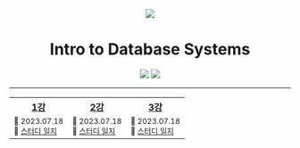 <div align="center">
    <a
        height="200px"
        href="https://youtube.com/playlist?list=PLSE8ODhjZXjaKScG3l0nuOiDTTqpfnWFf"
    >
        <img src="https://i.ytimg.com/vi/uikbtpVZS2s/hqdefault.jpg?sqp=-oaymwEXCNACELwBSFryq4qpAwkIARUAAIhCGAE=&rs=AOn4CLCmNpsniFx3BvtYZIkhV1a1O-CBvw"/>
    </a>
    <h1>Intro to Database Systems</h1>
    <div>
        <img src="https://img.shields.io/badge/%EA%B8%B0%EA%B0%84-2023.07.18%20~%202023.00.00-e76f51?style=for-the-badge"/>
        <img src="https://img.shields.io/badge/참여자-펭귄,그루트,나강,렉사-faa307?style=for-the-badge"/>
    </div>
</div>

---

<table>
    <tr>
        <th>
            <div align="center">
                <a href="https://youtu.be/uikbtpVZS2s">1강</a>
            </div>
        </th>
        <th>
            <div align="center">
                <a href="https://youtu.be/II5qNuxfSoo">2강</a>
            </div>
        </th>
        <th>
            <div align="center">
                <a href="https://youtu.be/df-l2PxUidI">3강</a>
            </div>
        </th>
    </tr>
    <tr>
        <td>
            <div>
                <sup>
                    📆 2023.07.18
                </sup>
            </div>
            <div>
                <sup>
                    📝 
                    <a href="">스터디 일지</a>
                </sup>
            </div>
        </td>
        <td>
            <div>
                <sup>
                    📆 2023.07.18
                </sup>
            </div>
            <div>
                <sup>
                    📝 
                    <a href="">스터디 일지</a>
                </sup>
            </div>
        </td>
        <td>
            <div>
                <sup>
                    📆 2023.07.18
                </sup>
            </div>
            <div>
                <sup>
                    📝 
                    <a href="">스터디 일지</a>
                </sup>
            </div>
        </td>
    </tr>
</table>
